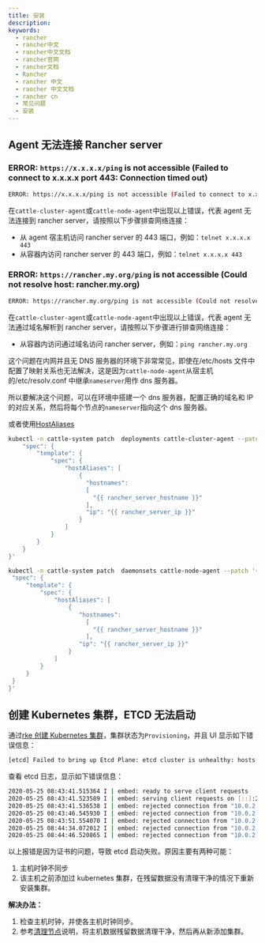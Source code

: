 ```yaml
---
title: 安装
description:
keywords:
  - rancher
  - rancher中文
  - rancher中文文档
  - rancher官网
  - rancher文档
  - Rancher
  - rancher 中文
  - rancher 中文文档
  - rancher cn
  - 常见问题
  - 安装
---
```


## Agent 无法连接 Rancher server

### ERROR: `https://x.x.x.x/ping` is not accessible (Failed to connect to x.x.x.x port 443: Connection timed out)

```bash
ERROR: https://x.x.x.x/ping is not accessible (Failed to connect to x.x.x.x port 443: Connection timed out)
```

在`cattle-cluster-agent`或`cattle-node-agent`中出现以上错误，代表 agent 无法连接到 rancher server，请按照以下步骤排查网络连接：

- 从 agent 宿主机访问 rancher server 的 443 端口，例如：`telnet x.x.x.x 443`
- 从容器内访问 rancher server 的 443 端口，例如：`telnet x.x.x.x 443`

### ERROR: `https://rancher.my.org/ping` is not accessible (Could not resolve host: rancher.my.org)

```bash
ERROR: https://rancher.my.org/ping is not accessible (Could not resolve host: rancher.my.org)
```

在`cattle-cluster-agent`或`cattle-node-agent`中出现以上错误，代表 agent 无法通过域名解析到 rancher server，请按照以下步骤进行排查网络连接：

- 从容器内访问通过域名访问 rancher server，例如：`ping rancher.my.org`

这个问题在内网并且无 DNS 服务器的环境下非常常见，即使在/etc/hosts 文件中配置了映射关系也无法解决，这是因为`cattle-node-agent`从宿主机的/etc/resolv.conf 中继承`nameserver`用作 dns 服务器。

所以要解决这个问题，可以在环境中搭建一个 dns 服务器，配置正确的域名和 IP 的对应关系，然后将每个节点的`nameserver`指向这个 dns 服务器。

或者使用[HostAliases](https://kubernetes.io/docs/tasks/network/customize-hosts-file-for-pods/)

```bash
kubectl -n cattle-system patch  deployments cattle-cluster-agent --patch '{
    "spec": {
        "template": {
            "spec": {
                "hostAliases": [
                    {
                      "hostnames":
                      [
                        "{{ rancher_server_hostname }}"
                      ],
                      "ip": "{{ rancher_server_ip }}"
                    }
                ]
            }
        }
    }
}'

kubectl -n cattle-system patch  daemonsets cattle-node-agent --patch '{
 "spec": {
     "template": {
         "spec": {
             "hostAliases": [
                 {
                    "hostnames":
                      [
                        "{{ rancher_server_hostname }}"
                      ],
                    "ip": "{{ rancher_server_ip }}"
                 }
             ]
         }
     }
 }
}'
```

## 创建 Kubernetes 集群，ETCD 无法启动

通过[rke 创建 Kubernetes 集群](/docs/rancher2.5/cluster-provisioning/rke-clusters/_index)，集群状态为`Provisioning`，并且 UI 显示如下错误信息：

```bash
[etcd] Failed to bring up Etcd Plane: etcd cluster is unhealthy: hosts [10.0.2.15] failed to report healthy. Check etcd container logs on each host for more information
```

查看 etcd 日志，显示如下错误信息：

```bash
2020-05-25 08:43:41.515364 I | embed: ready to serve client requests
2020-05-25 08:43:41.523589 I | embed: serving client requests on [::]:2379
2020-05-25 08:43:41.536538 I | embed: rejected connection from "10.0.2.15:39550" (error "tls: failed to verify client's certificate: x509: certificate signed by unknown authority (possibly because of \"crypto/rsa: verification error\" while trying to verify candidate authority certificate \"kube-ca\")", ServerName "")
2020-05-25 08:43:46.545930 I | embed: rejected connection from "10.0.2.15:39554" (error "tls: failed to verify client's certificate: x509: certificate signed by unknown authority (possibly because of \"crypto/rsa: verification error\" while trying to verify candidate authority certificate \"kube-ca\")", ServerName "")
2020-05-25 08:43:51.554070 I | embed: rejected connection from "10.0.2.15:39556" (error "tls: failed to verify client's certificate: x509: certificate signed by unknown authority (possibly because of \"crypto/rsa: verification error\" while trying to verify candidate authority certificate \"kube-ca\")", ServerName "")
2020-05-25 08:44:34.072012 I | embed: rejected connection from "10.0.2.15:39703" (error "EOF", ServerName "")
2020-05-25 08:44:46.520865 I | embed: rejected connection from "10.0.2.15:39560" (error "tls: failed to verify client's certificate: x509: certificate signed by unknown authority (possibly because of \"crypto/rsa: verification error\" while trying to verify candidate authority certificate \"kube-ca\")", ServerName "")
```

以上报错是因为证书的问题，导致 etcd 启动失败。原因主要有两种可能：

1. 主机时钟不同步
2. 该主机之前添加过 kubernetes 集群，在残留数据没有清理干净的情况下重新安装集群。

**解决办法：**

1. 检查主机时钟，并使各主机时钟同步。
2. 参考[清理节点](/docs/rancher2.5/cluster-admin/cleaning-cluster-nodes/_index)说明，将主机数据残留数据清理干净，然后再从新添加集群。
